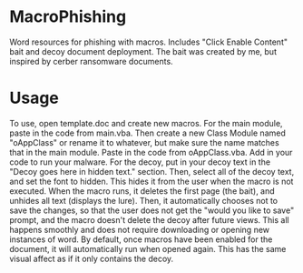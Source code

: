 # MacroPhishing
Word resources for phishing with macros. Includes "Click Enable Content" bait and decoy document deployment. The bait was created by me, but inspired by cerber ransomware documents. 

# Usage

To use, open template.doc and create new macros. For the main module, paste in the code from main.vba. Then create a new Class Module named "oAppClass" or rename it to whatever, but make sure the name matches that in the main module. Paste in the code from oAppClass.vba. Add in your code to run your malware. For the decoy, put in your decoy text in the "Decoy goes here in hidden text." section. Then, select all of the decoy text, and set the font to hidden. This hides it from the user when the macro is not executed. When the macro runs, it deletes the first page (the bait), and unhides all text (displays the lure). Then, it automatically chooses not to save the changes, so that the user does not get the "would you like to save" prompt, and the macro doesn't delete the decoy after future views. This all happens smoothly and does not require downloading or opening new instances of word. By default, once macros have been enabled for the document, it will automatically run when opened again. This has the same visual affect as if it only contains the decoy. 

